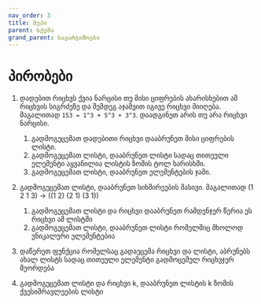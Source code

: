 ```yaml
---
nav_order: 3
title: მეპი
parent: სქემა
grand_parent: სავარჯიშოები
---
```


# პირობები

1. დადებით რიცხვს ქვია ნარცისი თუ მისი ციფრების ახარისხებით ამ რიცხვის სიგრძეზე და შემდეგ აჯამვით იგივე რიცხვი მიიღება. \
   მაგალითად `153 = 1^3 + 5^3 + 3^3`. დაადგინეთ არის თუ არა რიცხვი ნარცისი.

   1. გადმოგეცემათ დადებითი რიცხვი დააბრუნეთ მისი ციფრების ლისტი.
   2. გადმოგეცემათ ლისტი, დააბრუნეთ ლისტი სადაც თითეული ელემენტი აყვანილია ლისტის ზომის ტოლ ხარისხში.
   3. გადმოგეცემათ ლისტი, დააბრუნეთ ელემენტების ჯამი.

2. გადმოგეცემათ ლისტი, დააბრუნეთ სიხშირეების მასივი. მაგალითად (1 2 1 3) -> ((1 2) (2 1) (3 1))

   1. გადმოგეცემათ ლისტი და რიცხვი დააბრუნეთ რამდენჯერ წერია ეს რიცხვი ამ ლისტში
   2. გადმოგეცემათ ლისტი, დააბრუნეთ ლისტი რომელშიც მხოლოდ უნიკალური ელემენტებია

3. დაწერეთ ფუნქცია რომელსაც გადაეცემა რიცხვი და ლისტი, აბრუნებს ახალ ლისტს სადაც თითეული ელემენტი გადმოცემულ რიცხვჯერ მეორდება

4. გადმოგეცემათ ლისტი და რიცხვი k, დააბრუნეთ ლისტის k ზომის ქვესიმრავლეების ლისტი
